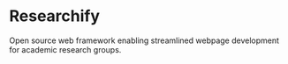# Researchify
Open source web framework enabling streamlined webpage development for academic research groups. 
